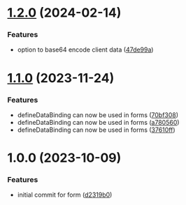 # [1.2.0](https://github.com/byteshard/form/compare/v1.1.0...v1.2.0) (2024-02-14)


### Features

* option to base64 encode client data ([47de99a](https://github.com/byteshard/form/commit/47de99a711f3165305304e04e02c7271a10ddde0))

# [1.1.0](https://github.com/byteshard/form/compare/v1.0.0...v1.1.0) (2023-11-24)


### Features

* defineDataBinding can now be used in forms ([70bf308](https://github.com/byteshard/form/commit/70bf3087f2b135a2c9520a761f53078cf3347854))
* defineDataBinding can now be used in forms ([a780560](https://github.com/byteshard/form/commit/a7805602778bfcfb3d47d840dcc88943f8713755))
* defineDataBinding can now be used in forms ([37610ff](https://github.com/byteshard/form/commit/37610ffe661ee65e8d1d56b6a4b88f84adff6e84))

# 1.0.0 (2023-10-09)


### Features

* initial commit for form ([d2319b0](https://github.com/byteshard/form/commit/d2319b00b3afd76ef48f70e902bcd7e2716fdd7d))
